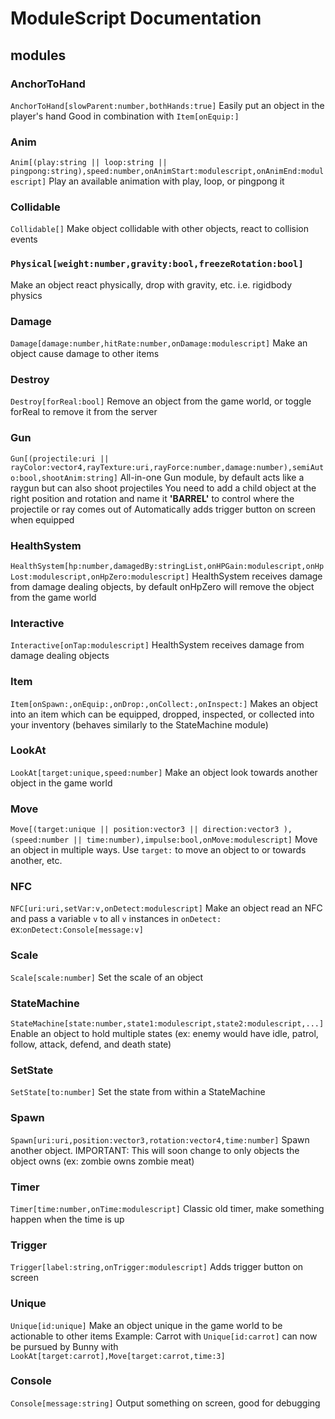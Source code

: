 # ModuleScript Documentation

## modules

### AnchorToHand
`AnchorToHand[slowParent:number,bothHands:true]`
Easily put an object in the player's hand
Good in combination with `Item[onEquip:]`

### Anim
`Anim[(play:string || loop:string || pingpong:string),speed:number,onAnimStart:modulescript,onAnimEnd:modulescript]`
Play an available animation with play, loop, or pingpong it

### Collidable
`Collidable[]`
Make object collidable with other objects, react to collision events

### `Physical[weight:number,gravity:bool,freezeRotation:bool]`
Make an object react physically, drop with gravity, etc. i.e. rigidbody physics

### Damage
`Damage[damage:number,hitRate:number,onDamage:modulescript]`
Make an object cause damage to other items

### Destroy
`Destroy[forReal:bool]`
Remove an object from the game world, or toggle forReal to remove it from the server

### Gun
`Gun[(projectile:uri || rayColor:vector4,rayTexture:uri,rayForce:number,damage:number),semiAuto:bool,shootAnim:string]`
All-in-one Gun module, by default acts like a raygun but can also shoot projectiles
You need to add a child object at the right position and rotation and name it **'BARREL'** to control where the projectile or ray comes out of
Automatically adds trigger button on screen when equipped

### HealthSystem
`HealthSystem[hp:number,damagedBy:stringList,onHPGain:modulescript,onHpLost:modulescript,onHpZero:modulescript]`
HealthSystem receives damage from damage dealing objects, by default onHpZero will remove the object from the game world

### Interactive
`Interactive[onTap:modulescript]`
HealthSystem receives damage from damage dealing objects

### Item
`Item[onSpawn:,onEquip:,onDrop:,onCollect:,onInspect:]`
Makes an object into an item which can be equipped, dropped, inspected, or collected into your inventory (behaves similarly to the StateMachine module)

### LookAt
`LookAt[target:unique,speed:number]`
Make an object look towards another object in the game world

### Move
`Move[(target:unique || position:vector3 || direction:vector3 ),(speed:number || time:number),impulse:bool,onMove:modulescript]`
Move an object in multiple ways. Use `target:` to move an object to or towards another, etc.

### NFC
`NFC[uri:uri,setVar:v,onDetect:modulescript]`
Make an object read an NFC and pass a variable `v` to all `v` instances in `onDetect:` ex:`onDetect:Console[message:v]`

### Scale
`Scale[scale:number]`
Set the scale of an object

### StateMachine
`StateMachine[state:number,state1:modulescript,state2:modulescript,...]`
Enable an object to hold multiple states (ex: enemy would have idle, patrol, follow, attack, defend, and death state)

### SetState
`SetState[to:number]`
Set the state from within a StateMachine

### Spawn
`Spawn[uri:uri,position:vector3,rotation:vector4,time:number]`
Spawn another object. IMPORTANT: This will soon change to only objects the object owns (ex: zombie owns zombie meat)

### Timer
`Timer[time:number,onTime:modulescript]`
Classic old timer, make something happen when the time is up

### Trigger
`Trigger[label:string,onTrigger:modulescript]`
Adds trigger button on screen

### Unique
`Unique[id:unique]`
Make an object unique in the game world to be actionable to other items
Example: Carrot with `Unique[id:carrot]` can now be pursued by Bunny with `LookAt[target:carrot],Move[target:carrot,time:3]`

### Console
`Console[message:string]`
Output something on screen, good for debugging
